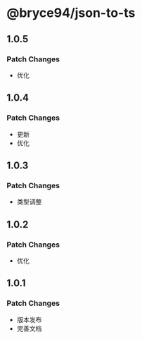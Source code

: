 # @bryce94/json-to-ts

## 1.0.5

### Patch Changes

- 优化

## 1.0.4

### Patch Changes

- 更新
- 优化

## 1.0.3

### Patch Changes

- 类型调整

## 1.0.2

### Patch Changes

- 优化

## 1.0.1

### Patch Changes

- 版本发布
- 完善文档
